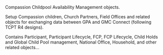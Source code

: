 Compassion Childpool Availability Management objects.

Setup Compassion children, Church Partners, Field Offices and related
objects for exchanging data between GPA and GMC Connect (following TCPT
R4 designs).

Contains Participant, Participant Lifecycle, FCP, FCP Lifecycle, Child
Holds and Global Child Pool management, National Office, Household, and
other related objects...
